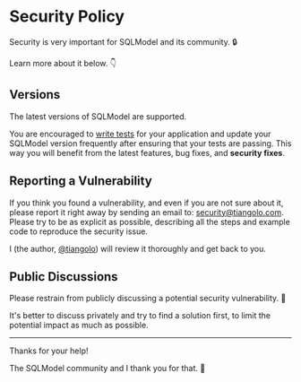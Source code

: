 # Security Policy

Security is very important for SQLModel and its community. 🔒

Learn more about it below. 👇

## Versions

The latest versions of SQLModel are supported.

You are encouraged to [write tests](https://sqlmodel.tiangolo.com/tutorial/fastapi/tests/) for your application and update your SQLModel version frequently after ensuring that your tests are passing. This way you will benefit from the latest features, bug fixes, and **security fixes**.

## Reporting a Vulnerability

If you think you found a vulnerability, and even if you are not sure about it, please report it right away by sending an email to: security@tiangolo.com. Please try to be as explicit as possible, describing all the steps and example code to reproduce the security issue.

I (the author, [@tiangolo](https://twitter.com/tiangolo)) will review it thoroughly and get back to you.

## Public Discussions

Please restrain from publicly discussing a potential security vulnerability. 🙊

It's better to discuss privately and try to find a solution first, to limit the potential impact as much as possible.

---

Thanks for your help!

The SQLModel community and I thank you for that. 🙇
